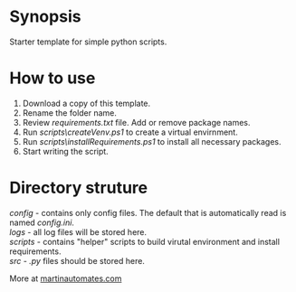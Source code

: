 # Synopsis
Starter template for simple python scripts.

# How to use
1. Download a copy of this template.
2. Rename the folder name.
3. Review *requirements.txt* file. Add or remove package names.
4. Run *scripts\createVenv.ps1* to create a virtual envirnment.
5. Run *scripts\installRequirements.ps1* to install all necessary packages.
6. Start writing the script.

# Directory struture
*config* - contains only config files. The default that is automatically read is named *config.ini*.  
*logs* - all log files will be stored here.  
*scripts* - contains "helper" scripts to build virutal environment and install requirements.  
*src* - *.py* files should be stored here.  

More at [martinautomates.com](https://www.martinautomates.com)